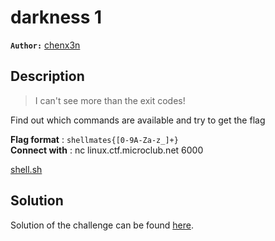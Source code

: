 # darkness 1

**`Author:`** [chenx3n](https://github.com/malikDaCoda)

## Description

> I can't see more than the exit codes!  

Find out which commands are available and try to get the flag  

**Flag format** : `shellmates{[0-9A-Za-z_]+}`  
**Connect with** : nc linux.ctf.microclub.net 6000  

[shell.sh](shell.sh)

## Solution

Solution of the challenge can be found [here](solution/).
